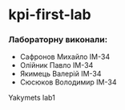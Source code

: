 # kpi-first-lab

### Лабораторну виконали:
- Сафронов Михайло ІМ-34
- Олійник Павло ІМ-34
- Якимець Валерій ІМ-34
- Сюсюков Володимир ІМ-34


Yakymets lab1
